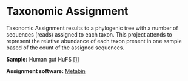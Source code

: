 # Taxonomic Assignment
Taxonomic Assignment results to a phylogenic tree with a number of sequences (reads) assigned to each taxon. This project attends to represent the relative abundance of each taxon present in one sample based of the count of the assigned sequences.

**Sample:** Human gut HuFS [[1]](https://www.ncbi.nlm.nih.gov/pubmed/17916580)

**Assignment software:** [Metabin](http://metabin.riken.jp/)
